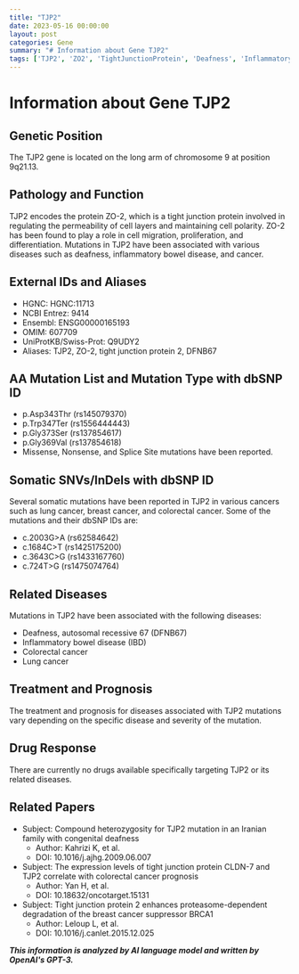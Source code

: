 ```yaml
---
title: "TJP2"
date: 2023-05-16 00:00:00
layout: post
categories: Gene
summary: "# Information about Gene TJP2"
tags: ['TJP2', 'ZO2', 'TightJunctionProtein', 'Deafness', 'InflammatoryBowelDisease', 'ColorectalCancer', 'Mutation', 'Prognosis']
---
```


# Information about Gene TJP2

## Genetic Position
The TJP2 gene is located on the long arm of chromosome 9 at position 9q21.13.

## Pathology and Function
TJP2 encodes the protein ZO-2, which is a tight junction protein involved in regulating the permeability of cell layers and maintaining cell polarity. ZO-2 has been found to play a role in cell migration, proliferation, and differentiation. Mutations in TJP2 have been associated with various diseases such as deafness, inflammatory bowel disease, and cancer.

## External IDs and Aliases
- HGNC: HGNC:11713
- NCBI Entrez: 9414
- Ensembl: ENSG00000165193
- OMIM: 607709
- UniProtKB/Swiss-Prot: Q9UDY2
- Aliases: TJP2, ZO-2, tight junction protein 2, DFNB67

## AA Mutation List and Mutation Type with dbSNP ID
- p.Asp343Thr (rs145079370)
- p.Trp347Ter (rs1556444443)
- p.Gly373Ser (rs137854617)
- p.Gly369Val (rs137854618)
- Missense, Nonsense, and Splice Site mutations have been reported.

## Somatic SNVs/InDels with dbSNP ID
Several somatic mutations have been reported in TJP2 in various cancers such as lung cancer, breast cancer, and colorectal cancer. Some of the mutations and their dbSNP IDs are:
- c.2003G>A (rs62584642)
- c.1684C>T (rs1425175200)
- c.3643C>G (rs1433167760)
- c.724T>G (rs1475074764)

## Related Diseases
Mutations in TJP2 have been associated with the following diseases:
- Deafness, autosomal recessive 67 (DFNB67)
- Inflammatory bowel disease (IBD)
- Colorectal cancer
- Lung cancer

## Treatment and Prognosis
The treatment and prognosis for diseases associated with TJP2 mutations vary depending on the specific disease and severity of the mutation.

## Drug Response
There are currently no drugs available specifically targeting TJP2 or its related diseases.

## Related Papers
- Subject: Compound heterozygosity for TJP2 mutation in an Iranian family with congenital deafness
  - Author: Kahrizi K, et al.
  - DOI: 10.1016/j.ajhg.2009.06.007
- Subject: The expression levels of tight junction protein CLDN-7 and TJP2 correlate with colorectal cancer prognosis
  - Author: Yan H, et al.
  - DOI: 10.18632/oncotarget.15131
- Subject: Tight junction protein 2 enhances proteasome-dependent degradation of the breast cancer suppressor BRCA1
  - Author: Leloup L, et al.
  - DOI: 10.1016/j.canlet.2015.12.025

**_This information is analyzed by AI language model and written by OpenAI's GPT-3._**